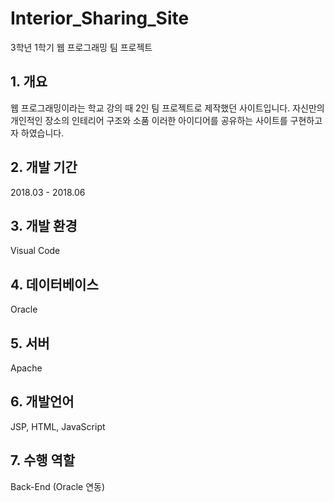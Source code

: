 # Interior_Sharing_Site
3학년 1학기 웹 프로그래밍 팀 프로젝트

## 1. 개요
웹 프로그래밍이라는 학교 강의 때 2인 팀 프로젝트로 제작했던 사이트입니다. 
자신만의 개인적인 장소의 인테리어 구조와 소품 이러한 아이디어를 공유하는 사이트를 구현하고자 하였습니다.

## 2. 개발 기간
2018.03 - 2018.06

## 3. 개발 환경
Visual Code

## 4. 데이터베이스
Oracle

## 5. 서버
Apache

## 6. 개발언어
JSP, HTML, JavaScript

## 7. 수행 역할
Back-End (Oracle 연동)
